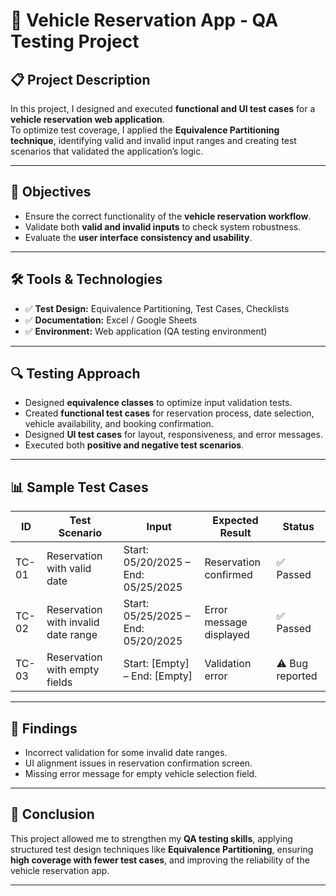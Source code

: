 # 🚗 Vehicle Reservation App - QA Testing Project

## 📋 Project Description
In this project, I designed and executed **functional and UI test cases** for a **vehicle reservation web application**.  
To optimize test coverage, I applied the **Equivalence Partitioning technique**, identifying valid and invalid input ranges and creating test scenarios that validated the application’s logic.

---

## 🎯 Objectives
- Ensure the correct functionality of the **vehicle reservation workflow**.  
- Validate both **valid and invalid inputs** to check system robustness.  
- Evaluate the **user interface consistency and usability**.  
 

---

## 🛠️ Tools & Technologies
- ✅ **Test Design:** Equivalence Partitioning, Test Cases, Checklists   
- ✅ **Documentation:** Excel / Google Sheets  
- ✅ **Environment:** Web application (QA testing environment)  

---

## 🔍 Testing Approach
- Designed **equivalence classes** to optimize input validation tests.  
- Created **functional test cases** for reservation process, date selection, vehicle availability, and booking confirmation.  
- Designed **UI test cases** for layout, responsiveness, and error messages.  
- Executed both **positive and negative test scenarios**.  

---

## 📊 Sample Test Cases
| ID | Test Scenario | Input | Expected Result | Status |
|----|---------------|-------|-----------------|--------|
| TC-01 | Reservation with valid date | Start: 05/20/2025 – End: 05/25/2025 | Reservation confirmed | ✅ Passed |
| TC-02 | Reservation with invalid date range | Start: 05/25/2025 – End: 05/20/2025 | Error message displayed | ✅ Passed |
| TC-03 | Reservation with empty fields | Start: [Empty] – End: [Empty] | Validation error | ⚠️ Bug reported |

---

## 🐞 Findings
- Incorrect validation for some invalid date ranges.  
- UI alignment issues in reservation confirmation screen.  
- Missing error message for empty vehicle selection field.  

---

## 📌 Conclusion
This project allowed me to strengthen my **QA testing skills**, applying structured test design techniques like **Equivalence Partitioning**, ensuring **high coverage with fewer test cases**, and improving the reliability of the vehicle reservation app.  

---

